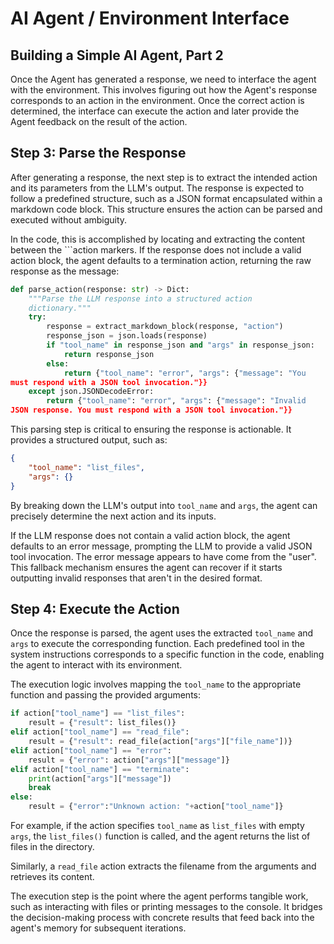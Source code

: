 # AI Agent / Environment Interface

## Building a Simple AI Agent, Part 2

Once the Agent has generated a response, we need to interface the agent with the environment. This involves figuring out how the Agent's response corresponds to an action in the environment. Once the correct action is determined, the interface can execute the action and later provide the Agent feedback on the result of the action.

## Step 3: Parse the Response

After generating a response, the next step is to extract the intended action and its parameters from the LLM's output. The response is expected to follow a predefined structure, such as a JSON format encapsulated within a markdown code block. This structure ensures the action can be parsed and executed without ambiguity.

In the code, this is accomplished by locating and extracting the content between the ```action markers. If the response does not include a valid action block, the agent defaults to a termination action, returning the raw response as the message:

```python
def parse_action(response: str) -> Dict:
    """Parse the LLM response into a structured action
    dictionary."""
    try:
        response = extract_markdown_block(response, "action")
        response_json = json.loads(response)
        if "tool_name" in response_json and "args" in response_json:
            return response_json
        else:
            return {"tool_name": "error", "args": {"message": "You
must respond with a JSON tool invocation."}}
    except json.JSONDecodeError:
        return {"tool_name": "error", "args": {"message": "Invalid
JSON response. You must respond with a JSON tool invocation."}}
```

This parsing step is critical to ensuring the response is actionable. It provides a structured output, such as:

```json
{
    "tool_name": "list_files",
    "args": {}
}
```

By breaking down the LLM's output into `tool_name` and `args`, the agent can precisely determine the next action and its inputs.

If the LLM response does not contain a valid action block, the agent defaults to an error message, prompting the LLM to provide a valid JSON tool invocation. The error message appears to have come from the "user". This fallback mechanism ensures the agent can recover if it starts outputting invalid responses that aren't in the desired format.

## Step 4: Execute the Action

Once the response is parsed, the agent uses the extracted `tool_name` and `args` to execute the corresponding function. Each predefined tool in the system instructions corresponds to a specific function in the code, enabling the agent to interact with its environment.

The execution logic involves mapping the `tool_name` to the appropriate function and passing the provided arguments:

```python
if action["tool_name"] == "list_files":
    result = {"result": list_files()}
elif action["tool_name"] == "read_file":
    result = {"result": read_file(action["args"]["file_name"])}
elif action["tool_name"] == "error":
    result = {"error": action["args"]["message"]}
elif action["tool_name"] == "terminate":
    print(action["args"]["message"])
    break
else:
    result = {"error":"Unknown action: "+action["tool_name"]}
```

For example, if the action specifies `tool_name` as `list_files` with empty `args`, the `list_files()` function is called, and the agent returns the list of files in the directory.

Similarly, a `read_file` action extracts the filename from the arguments and retrieves its content.

The execution step is the point where the agent performs tangible work, such as interacting with files or printing messages to the console. It bridges the decision-making process with concrete results that feed back into the agent's memory for subsequent iterations.

